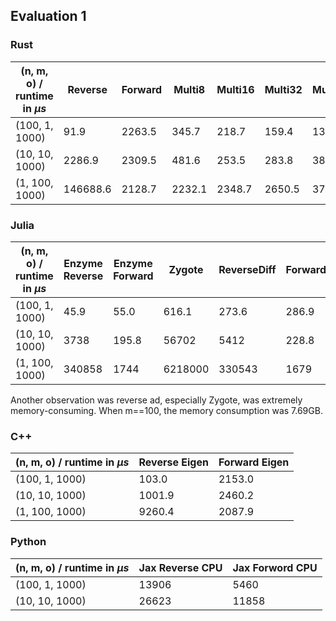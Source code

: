 ## Evaluation 1

### Rust

| (n, m, o) / runtime in $\mu s$ | Reverse  | Forward | Multi8 | Multi16 | Multi32 | Multi64 |
| ------------------------------ | -------- | ------- | ------ | ------- | ------- | ------- |
| (100, 1, 1000)                 | 91.9     | 2263.5  | 345.7  | 218.7   | 159.4   | 131.4   |
| (10, 10, 1000)                 | 2286.9   | 2309.5  | 481.6  | 253.5   | 283.8   | 387.6   |
| (1, 100, 1000)                 | 146688.6 | 2128.7  | 2232.1 | 2348.7  | 2650.5  | 3709.0  |



### Julia

| (n, m, o) / runtime in $\mu s$ | Enzyme Reverse | Enzyme Forward | Zygote  | ReverseDiff | ForwardDiff |
| ------------------------------ | -------------- | -------------- | ------- | ----------- | ----------- |
| (100, 1, 1000)                 | 45.9           | 55.0           | 616.1   | 273.6       | 286.9       |
| (10, 10, 1000)                 | 3738           | 195.8          | 56702   | 5412        | 228.8       |
| (1, 100, 1000)                 | 340858         | 1744           | 6218000 | 330543      | 1679        |

Another observation was reverse ad, especially Zygote, was extremely memory-consuming. When m==100, the memory consumption was 7.69GB.



### C++

| (n, m, o) / runtime in $\mu s$ | Reverse Eigen | Forward Eigen |
| ------------------------------ | ------------- | ------------- |
| (100, 1, 1000)                 | 103.0         | 2153.0        |
| (10, 10, 1000)                 | 1001.9        | 2460.2        |
| (1, 100, 1000)                 | 9260.4        | 2087.9        |



### Python

| (n, m, o) / runtime in $\mu s$ | Jax Reverse CPU | Jax Forword CPU |
| ------------------------------ | --------------- | --------------- |
| (100, 1, 1000)                 | 13906           | 5460            |
| (10, 10, 1000)                 | 26623           | 11858           |




